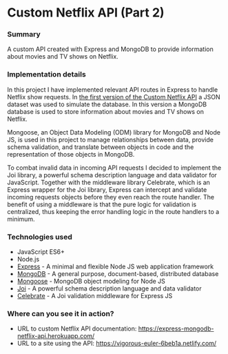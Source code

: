 # Custom Netflix API (Part 2)

### Summary

A custom API created with Express and MongoDB to provide information about movies and TV shows on Netflix.

### Implementation details

In this project I have implemented relevant API routes in Express to handle Netflix show requests. In [the first version of the Custom Netflix API](https://github.com/codebyfredrik/project-express-api) a JSON dataset was used to simulate the database. In this version a MongoDB database is used to store information about movies and TV shows on Netflix.

Mongoose, an Object Data Modeling (ODM) library for MongoDB and Node JS, is used in this project to manage relationships between data, provide schema validation, and translate between objects in code and the representation of those objects in MongoDB.

To combat invalid data in incoming API requests I decided to implement the Joi library, a powerful schema description language and data validator for JavaScript. Together with the middleware library Celebrate, which is an Express wrapper for the Joi library, Express can intercept and validate incoming requests objects before they even reach the route handler. The benefit of using a middleware is that the pure logic for validation is centralized, thus keeping the error handling logic in the route handlers to a minimum.

### Technologies used

- JavaScript ES6+
- Node.js
- [Express](https://expressjs.com/) - A minimal and flexible Node JS web application framework
- [MongoDB](https://www.mongodb.com/) - A general purpose, document-based, distributed database
- [Mongoose](https://mongoosejs.com/) - MongoDB object modeling for Node JS
- [Joi](https://hapi.dev/family/joi/) - A powerful schema description language and data validator
- [Celebrate](https://github.com/arb/celebrate) - A Joi validation middleware for Express JS

### Where can you see it in action?

- URL to custom Netflix API documentation: https://express-mongodb-netflix-api.herokuapp.com/
- URL to a site using the API: https://vigorous-euler-6beb1a.netlify.com/
